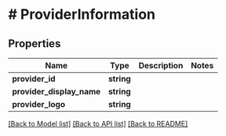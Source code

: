 # # ProviderInformation

## Properties

Name | Type | Description | Notes
------------ | ------------- | ------------- | -------------
**provider_id** | **string** |  |
**provider_display_name** | **string** |  |
**provider_logo** | **string** |  |

[[Back to Model list]](../../README.md#models) [[Back to API list]](../../README.md#endpoints) [[Back to README]](../../README.md)

